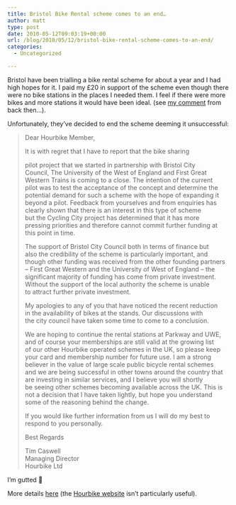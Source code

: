 ```yaml
---
title: Bristol Bike Rental scheme comes to an end…
author: matt
type: post
date: 2010-05-12T09:03:19+00:00
url: /blog/2010/05/12/bristol-bike-rental-scheme-comes-to-an-end/
categories:
  - Uncategorized

---
```

Bristol have been trialling a bike rental scheme for about a year and I had high hopes for it. I paid my £20 in support of the scheme even though there were no bike stations in the places I needed them. I feel if there were more bikes and more stations it would have been ideal. (see [my comment][1] from back then…).

Unfortunately, they’ve decided to end the scheme deeming it unsuccessful:

> Dear Hourbike Member,
> 
> It is with regret that I have to report that the bike sharing
> 
> pilot project that we started in partnership with Bristol City  
> Council, The University of the West of England and First Great  
> Western Trains is coming to a close. The intention of the current  
> pilot was to test the acceptance of the concept and determine the  
> potential demand for such a scheme with the hope of expanding it  
> beyond a pilot. Feedback from yourselves and from enquiries has  
> clearly shown that there is an interest in this type of scheme  
> but the Cycling City project has determined that it has more  
> pressing priorities and therefore cannot commit further funding at  
> this point in time.
> 
> The support of Bristol City Council both in terms of finance but  
> also the credibility of the scheme is particularly important, and  
> though other funding was received from the other founding partners  
> – First Great Western and the University of West of England – the  
> significant majority of funding has come from private investment.  
> Without the support of the local authority the scheme is unable  
> to attract further private investment.
> 
> My apologies to any of you that have noticed the recent reduction  
> in the availability of bikes at the stands. Our discussions with  
> the city council have taken some time to come to a conclusion.
> 
> We are hoping to continue the rental stations at Parkway and UWE,  
> and of course your memberships are still valid at the growing list  
> of our other Hourbike operated schemes in the UK, so please keep  
> your card and membership number for future use. I am a strong  
> believer in the value of large scale public bicycle rental schemes  
> and we are being successful in other towns around the country that  
> are investing in similar services, and I believe you will shortly  
> be seeing other schemes becoming available across the UK. This is  
> not a decision that I have taken lightly, but hope you understand  
> some of the reasoning behind the change.
> 
> If you would like further information from us I will do my best to  
> respond to you personally.
> 
> Best Regards
> 
> Tim Caswell  
> Managing Director  
> Hourbike Ltd

I’m gutted 🙁

More details [here][2] (the [Hourbike website][3] isn’t particularly useful).

 [1]: http://greenbristolblog.blogspot.com/2009/07/hourbike-or-nine-day-wonder-bike.html
 [2]: http://www.jamesbarlow.co.uk/bristol-hourbike-scheme-defunct
 [3]: https://www.hourbike.com/hourbike/locations.uk.england.bristol.do